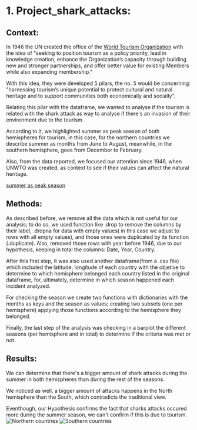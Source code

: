 # 1. Project_shark_attacks:

## Context:

In 1946 the UN created the office of the [World Tourism Organization](https://www.unwto.org) with the idea of "seeking to position tourism as a policy priority, lead in knowledge creation, enhance the Organization’s capacity through building new and stronger partnerships, and offer better value for existing Members while also expanding membership."

With this idea, they were developed 5 pilars, the no. 5 would be concerning: "harnessing tourism’s unique potential to protect cultural and natural heritage and to support communities both economically and socially".

Relating this pilar with the dataframe, we wanted to analyse if the tourism is related with the shark attack as way to analyse if there's an invasion of their environment due to the tourism.

According to it, we highlighted summer as peak season of both hemispheres for tourism; in this case, for the northern countries we describe summer as months from June to August, meanwhile, in the southern hemisphere, goes from December to February.

Also, from the data reported, we focused our attention since 1946, when UNWTO was created, as context to see if their values can affect the natural heritage.

[summer as peak season](https://www.utmsjoe.mk/files/Vol.%207%20No.%201/UTMSJOE-2016-0701-07-Corluka-Mikinac-Milenkovska.pdf)



## Methods:

As described before, we remove all the data which is not useful for our analysis; to do so, we used function like .drop to remove the columns by their label, .dropna for data with empty values( in this case we adjust to  rows with all empty values), and those ones were duplicated by its function (.duplicate).
Also, removed those rows with year before 1946, due to our hypothesis, keeping in total the columns: Date, Year, Country.

After this first step, it was also used another dataframe(from a .csv file) which included the latitude, longitude of each country with the objetive to determine to which hemisphere belonged each country listed in the original dataframe, for, ultimately, determine in which season happened each incident analyzed.

For checking the season we create two functions with dictionaries with the months as keys and the season as values; creating two subsets (one per hemisphere) applying those functions according to the hemisphere they belonged.

Finally, the last step of the analysis was checking in a barplot the different seasons (per hemisphere and in total) to determine if the criteria was met or not.

## Results:

We can determine that there's a bigger amount of shark attacks during the summer in both hemispheres than during the rest of the seasons. 

We noticed as well, a bigger amount of attacks happens in the North hemisphere than the South, which contradicts the traditional view.

Eventhough, our Hypothesis confirms the fact that sharks attacks occured more during the summer season, we can't confirm if this is due to tourism.
![Northern countries]("North.jpg")
![Southern countries]("south.jpg")
